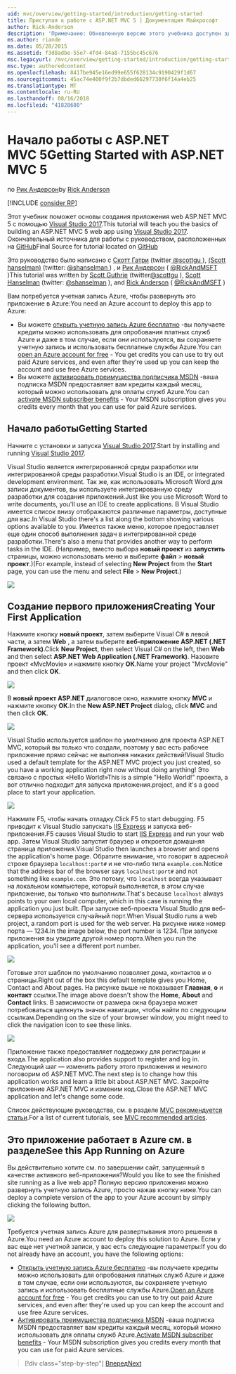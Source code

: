 ```yaml
---
uid: mvc/overview/getting-started/introduction/getting-started
title: Приступая к работе с ASP.NET MVC 5 | Документация Майкрософт
author: Rick-Anderson
description: 'Примечание: Обновленную версию этого учебника доступен здесь с помощью Visual Studio 2015. Новое учебное использует ASP.NET Core MVC 6, которая предоставляет новых преимуществах...'
ms.author: riande
ms.date: 05/28/2015
ms.assetid: f3d8adbe-55e7-4fd4-84a8-7155bc45c676
msc.legacyurl: /mvc/overview/getting-started/introduction/getting-started
msc.type: authoredcontent
ms.openlocfilehash: 8417be945e16ed99e655f628134c9190429f1d67
ms.sourcegitcommit: 45ac74e400f9f2b7dbded66297730f6f14a4eb25
ms.translationtype: MT
ms.contentlocale: ru-RU
ms.lasthandoff: 08/16/2018
ms.locfileid: "41828680"
---
```

<a name="getting-started-with-aspnet-mvc-5"></a><span data-ttu-id="1e36e-104">Начало работы с ASP.NET MVC 5</span><span class="sxs-lookup"><span data-stu-id="1e36e-104">Getting Started with ASP.NET MVC 5</span></span>
====================
<span data-ttu-id="1e36e-105">по [Рик Андерсон](https://github.com/Rick-Anderson)</span><span class="sxs-lookup"><span data-stu-id="1e36e-105">by [Rick Anderson](https://github.com/Rick-Anderson)</span></span>

[!INCLUDE [consider RP](../../../../includes/razor.md)]

 <span data-ttu-id="1e36e-106">Этот учебник поможет основы создания приложения web ASP.NET MVC 5 с помощью [Visual Studio 2017](https://www.visualstudio.com/).</span><span class="sxs-lookup"><span data-stu-id="1e36e-106">This tutorial will teach you the basics of building an ASP.NET MVC 5 web app using [Visual Studio 2017](https://www.visualstudio.com/).</span></span> <span data-ttu-id="1e36e-107">Окончательный источника для работы с руководством, расположенных на [GitHub](https://github.com/aspnet/Docs/tree/master/aspnet/mvc/overview/getting-started/introduction/sample/MvcMovie/MvcMovie)</span><span class="sxs-lookup"><span data-stu-id="1e36e-107">Final Source for tutorial located on [GitHub](https://github.com/aspnet/Docs/tree/master/aspnet/mvc/overview/getting-started/introduction/sample/MvcMovie/MvcMovie)</span></span>


 <span data-ttu-id="1e36e-108">Это руководство было написано с [Скотт Гатри](https://weblogs.asp.net/scottgu/) (twitter[ @scottgu ](https://twitter.com/scottgu) ), [(Scott hanselman)](http://www.hanselman.com/blog/) (twitter: [ @shanselman ](https://twitter.com/shanselman) ) , и [Рик Андерсон](https://twitter.com/RickAndMSFT) ( [ @RickAndMSFT ](https://twitter.com/#!/RickAndMSFT) )</span><span class="sxs-lookup"><span data-stu-id="1e36e-108">This tutorial was written by [Scott Guthrie](https://weblogs.asp.net/scottgu/) (twitter[@scottgu](https://twitter.com/scottgu) ), [Scott Hanselman](http://www.hanselman.com/blog/) (twitter: [@shanselman](https://twitter.com/shanselman) ), and [Rick Anderson](https://twitter.com/RickAndMSFT) ( [@RickAndMSFT](https://twitter.com/#!/RickAndMSFT) )</span></span>

 <span data-ttu-id="1e36e-109">Вам потребуется учетная запись Azure, чтобы развернуть это приложение в Azure:</span><span class="sxs-lookup"><span data-stu-id="1e36e-109">You need an Azure account to deploy this app to Azure:</span></span>

 - <span data-ttu-id="1e36e-110">Вы можете [открыть учетную запись Azure бесплатно](https://azure.microsoft.com/pricing/free-trial/?WT.mc_id=A443DD604) -вы получаете кредиты можно использовать для опробования платных служб Azure и даже в том случае, если они используются, вы сохраняете учетную запись и использовать бесплатные службы Azure.</span><span class="sxs-lookup"><span data-stu-id="1e36e-110">You can [open an Azure account for free](https://azure.microsoft.com/pricing/free-trial/?WT.mc_id=A443DD604) - You get credits you can use to try out paid Azure services, and even after they're used up you can keep the account and use free Azure services.</span></span>
 - <span data-ttu-id="1e36e-111">Вы можете [активировать преимущества подписчика MSDN](https://azure.microsoft.com/pricing/member-offers/msdn-benefits-details/?WT.mc_id=A443DD604) -ваша подписка MSDN предоставляет вам кредиты каждый месяц, который можно использовать для оплаты служб Azure.</span><span class="sxs-lookup"><span data-stu-id="1e36e-111">You can [activate MSDN subscriber benefits](https://azure.microsoft.com/pricing/member-offers/msdn-benefits-details/?WT.mc_id=A443DD604) - Your MSDN subscription gives you credits every month that you can use for paid Azure services.</span></span>


## <a name="getting-started"></a><span data-ttu-id="1e36e-112">Начало работы</span><span class="sxs-lookup"><span data-stu-id="1e36e-112">Getting Started</span></span>

<span data-ttu-id="1e36e-113">Начните с установки и запуска [Visual Studio 2017](https://www.visualstudio.com/).</span><span class="sxs-lookup"><span data-stu-id="1e36e-113">Start by installing and running [Visual Studio 2017](https://www.visualstudio.com/).</span></span>

<span data-ttu-id="1e36e-114">Visual Studio является интегрированной среды разработки или интегрированной среды разработки.</span><span class="sxs-lookup"><span data-stu-id="1e36e-114">Visual Studio is an IDE, or integrated development environment.</span></span> <span data-ttu-id="1e36e-115">Так же, как использовать Microsoft Word для записи документов, вы используете интегрированную среду разработки для создания приложений.</span><span class="sxs-lookup"><span data-stu-id="1e36e-115">Just like you use Microsoft Word to write documents, you'll use an IDE to create applications.</span></span> <span data-ttu-id="1e36e-116">В Visual Studio имеется список внизу отображаются различные параметры, доступные для вас.</span><span class="sxs-lookup"><span data-stu-id="1e36e-116">In Visual Studio there's a list along the bottom showing various options available to you.</span></span> <span data-ttu-id="1e36e-117">Имеется также меню, которое предоставляет еще один способ выполнения задач в интегрированной среде разработки.</span><span class="sxs-lookup"><span data-stu-id="1e36e-117">There's also a menu that provides another way to perform tasks in the IDE.</span></span> <span data-ttu-id="1e36e-118">(Например, вместо выбора **новый проект** из **запустить** страницы, можно использовать меню и выберите **файл** &gt; **новый проект**.)</span><span class="sxs-lookup"><span data-stu-id="1e36e-118">(For example, instead of selecting **New Project** from the **Start** page, you can use the menu and select **File** &gt; **New Project**.)</span></span>


![](getting-started/_static/image1.png)  


## <a name="creating-your-first-application"></a><span data-ttu-id="1e36e-119">Создание первого приложения</span><span class="sxs-lookup"><span data-stu-id="1e36e-119">Creating Your First Application</span></span>

<span data-ttu-id="1e36e-120">Нажмите кнопку **новый проект**, затем выберите Visual C# в левой части, а затем **Web** , а затем выберите **веб-приложение ASP.NET (.NET Framework)**.</span><span class="sxs-lookup"><span data-stu-id="1e36e-120">Click **New Project**, then select Visual C# on the left, then **Web** and then select **ASP.NET Web Application (.NET Framework)**.</span></span> <span data-ttu-id="1e36e-121">Назовите проект «MvcMovie» и нажмите кнопку **ОК**.</span><span class="sxs-lookup"><span data-stu-id="1e36e-121">Name your project "MvcMovie" and then click **OK**.</span></span>

![](getting-started/_static/image2.png)

<span data-ttu-id="1e36e-122">В **новый проект ASP.NET** диалоговое окно, нажмите кнопку **MVC** и нажмите кнопку **ОК**.</span><span class="sxs-lookup"><span data-stu-id="1e36e-122">In the **New ASP.NET Project** dialog, click **MVC** and then click **OK**.</span></span>

![](getting-started/_static/image3.png)

<span data-ttu-id="1e36e-123">Visual Studio используется шаблон по умолчанию для проекта ASP.NET MVC, который вы только что создали, поэтому у вас есть рабочее приложение прямо сейчас не выполняя никаких действий!</span><span class="sxs-lookup"><span data-stu-id="1e36e-123">Visual Studio used a default template for the ASP.NET MVC project you just created, so you have a working application right now without doing anything!</span></span> <span data-ttu-id="1e36e-124">Это связано с простых «Hello World!»</span><span class="sxs-lookup"><span data-stu-id="1e36e-124">This is a simple "Hello World!"</span></span> <span data-ttu-id="1e36e-125">проекта, а вот отлично подходит для запуска приложения.</span><span class="sxs-lookup"><span data-stu-id="1e36e-125">project, and it's a good place to start your application.</span></span>

![](getting-started/_static/image4.png)

<span data-ttu-id="1e36e-126">Нажмите F5, чтобы начать отладку.</span><span class="sxs-lookup"><span data-stu-id="1e36e-126">Click F5 to start debugging.</span></span> <span data-ttu-id="1e36e-127">F5 приводит к Visual Studio запускать [IIS Express](https://www.iis.net/learn/extensions/introduction-to-iis-express/iis-express-overview) и запуска веб-приложения.</span><span class="sxs-lookup"><span data-stu-id="1e36e-127">F5 causes Visual Studio to start [IIS Express](https://www.iis.net/learn/extensions/introduction-to-iis-express/iis-express-overview) and run your web app.</span></span> <span data-ttu-id="1e36e-128">Затем Visual Studio запустит браузер и откроется домашняя страница приложения.</span><span class="sxs-lookup"><span data-stu-id="1e36e-128">Visual Studio then launches a browser and opens the application's home page.</span></span> <span data-ttu-id="1e36e-129">Обратите внимание, что говорит в адресной строке браузера `localhost:port#` и не что-либо типа `example.com`.</span><span class="sxs-lookup"><span data-stu-id="1e36e-129">Notice that the address bar of the browser says `localhost:port#` and not something like `example.com`.</span></span> <span data-ttu-id="1e36e-130">Это потому, что `localhost` всегда указывает на локальном компьютере, который выполняется, в этом случае приложение, вы только что выполнили.</span><span class="sxs-lookup"><span data-stu-id="1e36e-130">That's because `localhost` always points to your own local computer, which in this case is running the application you just built.</span></span> <span data-ttu-id="1e36e-131">При запуске веб-проекта Visual Studio для веб-сервера используется случайный порт.</span><span class="sxs-lookup"><span data-stu-id="1e36e-131">When Visual Studio runs a web project, a random port is used for the web server.</span></span> <span data-ttu-id="1e36e-132">На рисунке ниже номер порта — 1234.</span><span class="sxs-lookup"><span data-stu-id="1e36e-132">In the image below, the port number is 1234.</span></span> <span data-ttu-id="1e36e-133">При запуске приложения вы увидите другой номер порта.</span><span class="sxs-lookup"><span data-stu-id="1e36e-133">When you run the application, you'll see a different port number.</span></span>

![](getting-started/_static/image5.png)

<span data-ttu-id="1e36e-134">Готовые этот шаблон по умолчанию позволяет дома, контактов и о страницы.</span><span class="sxs-lookup"><span data-stu-id="1e36e-134">Right out of the box this default template gives you Home, Contact and About pages.</span></span> <span data-ttu-id="1e36e-135">На рисунке выше не показывает **Главная**, **о** и **контакт** ссылки.</span><span class="sxs-lookup"><span data-stu-id="1e36e-135">The image above doesn't show the **Home**, **About** and **Contact** links.</span></span> <span data-ttu-id="1e36e-136">В зависимости от размера окна браузера может потребоваться щелкнуть значок навигации, чтобы найти по следующим ссылкам.</span><span class="sxs-lookup"><span data-stu-id="1e36e-136">Depending on the size of your browser window, you might need to click the navigation icon to see these links.</span></span>

![](getting-started/_static/image6.png)  

<span data-ttu-id="1e36e-137">Приложение также предоставляет поддержку для регистрации и входа.</span><span class="sxs-lookup"><span data-stu-id="1e36e-137">The application also provides support to register and log in.</span></span> <span data-ttu-id="1e36e-138">Следующий шаг — изменить работу этого приложения и немного поговорим об ASP.NET MVC.</span><span class="sxs-lookup"><span data-stu-id="1e36e-138">The next step is to change how this application works and learn a little bit about ASP.NET MVC.</span></span> <span data-ttu-id="1e36e-139">Закройте приложение ASP.NET MVC и изменим код.</span><span class="sxs-lookup"><span data-stu-id="1e36e-139">Close the ASP.NET MVC application and let's change some code.</span></span>

<span data-ttu-id="1e36e-140">Список действующие руководства, см. в разделе [MVC рекомендуется статьи](../mvc-learning-sequence.md).</span><span class="sxs-lookup"><span data-stu-id="1e36e-140">For a list of current tutorials, see [MVC recommended articles](../mvc-learning-sequence.md).</span></span>

## <a name="see-this-app-running-on-azure"></a><span data-ttu-id="1e36e-141">Это приложение работает в Azure см. в разделе</span><span class="sxs-lookup"><span data-stu-id="1e36e-141">See this App Running on Azure</span></span>

<span data-ttu-id="1e36e-142">Вы действительно хотите см. по завершении сайт, запущенный в качестве активного веб-приложения?</span><span class="sxs-lookup"><span data-stu-id="1e36e-142">Would you like to see the finished site running as a live web app?</span></span> <span data-ttu-id="1e36e-143">Полную версию приложения можно развернуть учетную запись Azure, просто нажав кнопку ниже.</span><span class="sxs-lookup"><span data-stu-id="1e36e-143">You can deploy a complete version of the app to your Azure account by simply clicking the following button.</span></span>

[![](https://azuredeploy.net/deploybutton.png)](https://azuredeploy.net/?repository=https://github.com/aspnet/Docs/tree/master/aspnet/mvc/overview/getting-started/introduction/sample/MvcMovie&amp;WT.mc_id=deploy_azure_aspnet)

<span data-ttu-id="1e36e-144">Требуется учетная запись Azure для развертывания этого решения в Azure.</span><span class="sxs-lookup"><span data-stu-id="1e36e-144">You need an Azure account to deploy this solution to Azure.</span></span> <span data-ttu-id="1e36e-145">Если у вас еще нет учетной записи, у вас есть следующие параметры:</span><span class="sxs-lookup"><span data-stu-id="1e36e-145">If you do not already have an account, you have the following options:</span></span>

- <span data-ttu-id="1e36e-146">[Открыть учетную запись Azure бесплатно](https://azure.microsoft.com/pricing/free-trial/?WT.mc_id=A443DD604) -вы получаете кредиты можно использовать для опробования платных служб Azure и даже в том случае, если они используются, вы сохраняете учетную запись и использовать бесплатные службы Azure.</span><span class="sxs-lookup"><span data-stu-id="1e36e-146">[Open an Azure account for free](https://azure.microsoft.com/pricing/free-trial/?WT.mc_id=A443DD604) - You get credits you can use to try out paid Azure services, and even after they're used up you can keep the account and use free Azure services.</span></span>
- <span data-ttu-id="1e36e-147">[Активировать преимущества подписчика MSDN](https://azure.microsoft.com/pricing/member-offers/msdn-benefits-details/?WT.mc_id=A443DD604) -ваша подписка MSDN предоставляет вам кредиты каждый месяц, который можно использовать для оплаты служб Azure.</span><span class="sxs-lookup"><span data-stu-id="1e36e-147">[Activate MSDN subscriber benefits](https://azure.microsoft.com/pricing/member-offers/msdn-benefits-details/?WT.mc_id=A443DD604) - Your MSDN subscription gives you credits every month that you can use for paid Azure services.</span></span>

> [!div class="step-by-step"]
> [<span data-ttu-id="1e36e-148">Вперед</span><span class="sxs-lookup"><span data-stu-id="1e36e-148">Next</span></span>](adding-a-controller.md)
